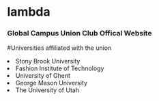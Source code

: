# lambda
<h3>
  Global Campus Union Club Offical Website
</h3>

<p>
  #Universities affiliated with the union
  <li>Stony Brook University</li>
  <li>Fashion Institute of Technology</li>
  <li>University of Ghent</li>
  <li>George Mason University</li>
  <li>The University of Utah</li>
</p>
